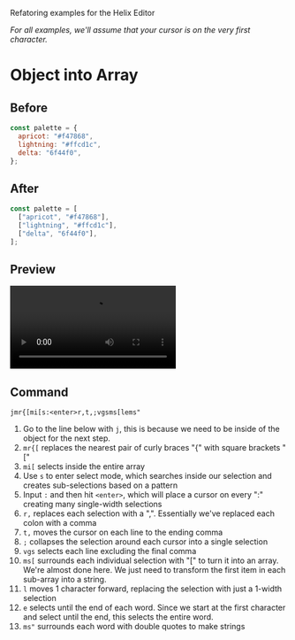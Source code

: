 Refatoring examples for the Helix Editor

_For all examples, we'll assume that your cursor is on the very first character._

# Object into Array

## Before

```js
const palette = {
  apricot: "#f47868",
  lightning: "#ffcd1c",
  delta: "6f44f0",
};
```

## After

```js
const palette = [
  ["apricot", "#f47868"],
  ["lightning", "#ffcd1c"],
  ["delta", "6f44f0"],
];
```

## Preview

<video controls>
  <source src="generated/object_into_array.mp4" type="video/mp4">
</video>

## Command

```
jmr{[mi[s:<enter>r,t,;vgsms[lems"
```

1. Go to the line below with `j`, this is because we need to be inside of the object for the next step.
1. `mr{[` replaces the nearest pair of curly braces "\{" with square brackets "["
1. `mi[` selects inside the entire array
1. Use `s` to enter select mode, which searches inside our selection and creates sub-selections based on a pattern
1. Input `:` and then hit `<enter>`, which will place a cursor on every ":" creating many single-width selections
1. `r,` replaces each selection with a ",". Essentially we've replaced each colon with a comma
1. `t,` moves the cursor on each line to the ending comma
1. `;` collapses the selection around each cursor into a single selection
1. `vgs` selects each line excluding the final comma
1. `ms[` surrounds each individual selection with "[" to turn it into an array. We're almost done here. We just need to transform the first item in each sub-array into a string.
1. `l` moves 1 character forward, replacing the selection with just a 1-width selection
1. `e` selects until the end of each word. Since we start at the first character and select until the end, this selects the entire word.
1. `ms"` surrounds each word with double quotes to make strings
